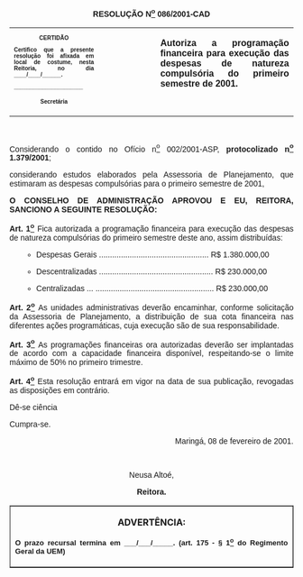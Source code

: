 <BODY>

<B><FONT FACE="Arial"><P ALIGN="CENTER">RESOLU&Ccedil;&Atilde;O N<U><SUP>o</U></SUP> 086/2001-CAD</P>
</B><P ALIGN="JUSTIFY"></P></FONT>
<TABLE CELLSPACING=0 BORDER=0 CELLPADDING=7 WIDTH=604>
<TR><TD WIDTH="31%" VALIGN="TOP">
<B><FONT FACE="Arial" SIZE=1><P ALIGN="CENTER">CERTID&Atilde;O</P>
<P ALIGN="JUSTIFY">   Certifico que a presente resolu&ccedil;&atilde;o foi afixada em local de costume, nesta Reitoria, no dia ____/____/______.</P>
<P ALIGN="JUSTIFY"></P>
<P ALIGN="JUSTIFY">______________________</P>
<P ALIGN="CENTER">Secret&aacute;ria</B></FONT></TD>
<TD WIDTH="20%" VALIGN="TOP">&nbsp;</TD>
<TD WIDTH="48%" VALIGN="TOP">
<B><FONT FACE="Arial"><P ALIGN="JUSTIFY">Autoriza a programa&ccedil;&atilde;o financeira para execu&ccedil;&atilde;o das despesas de natureza compuls&oacute;ria do primeiro semestre de 2001.</B></FONT></TD>
</TR>
</TABLE>

<FONT FACE="Arial"><P ALIGN="JUSTIFY"></P>
<P ALIGN="JUSTIFY">&nbsp;</P>
<P ALIGN="JUSTIFY">Considerando o contido no Of&iacute;cio n<U><SUP>o</U></SUP> 002/2001-ASP, <B>protocolizado n<U><SUP>o</U></SUP> 1.379/2001</B>;</P>
<P ALIGN="JUSTIFY">considerando estudos elaborados pela Assessoria de Planejamento, que estimaram as despesas compuls&oacute;rias para o primeiro semestre de 2001, </P>

<B><P ALIGN="JUSTIFY">O CONSELHO DE ADMINISTRA&Ccedil;&Atilde;O APROVOU E EU, REITORA, SANCIONO A SEGUINTE RESOLU&Ccedil;&Atilde;O:</P>
</B><P ALIGN="JUSTIFY"></P>
<B><P ALIGN="JUSTIFY">Art. 1<U><SUP>o</U></SUP> </B>Fica autorizada a programa&ccedil;&atilde;o financeira para execu&ccedil;&atilde;o das despesas de natureza compuls&oacute;rias do primeiro semestre deste ano, assim distribu&iacute;das:</P>

<UL>

<UL>
<P ALIGN="JUSTIFY"><LI>Despesas Gerais   .................................................. R$ 1.380.000,00</LI></P>
<P ALIGN="JUSTIFY"><LI>Descentralizadas .................................................... R$    230.000,00</LI></P>
<P ALIGN="JUSTIFY"><LI>Centralizadas ... ...................................................... R$    230.000,00</LI></P></UL>
</UL>

<B><P ALIGN="JUSTIFY">Art. 2<U><SUP>o</U></SUP> </B>As unidades administrativas dever&atilde;o encaminhar, conforme solicita&ccedil;&atilde;o da Assessoria de Planejamento, a distribui&ccedil;&atilde;o de sua cota financeira nas diferentes a&ccedil;&otilde;es program&aacute;ticas, cuja execu&ccedil;&atilde;o s&atilde;o de sua responsabilidade.</P>
<B><P ALIGN="JUSTIFY">Art. 3<U><SUP>o</U></SUP> </B>As programa&ccedil;&otilde;es financeiras ora autorizadas dever&atilde;o ser implantadas de acordo com a capacidade financeira dispon&iacute;vel, respeitando-se o limite m&aacute;ximo de 50% no primeiro trimestre. </P>
<B><P ALIGN="JUSTIFY">Art. 4<U><SUP>o</U></SUP> </B>Esta resolu&ccedil;&atilde;o entrar&aacute; em vigor na data de sua publica&ccedil;&atilde;o, revogadas as disposi&ccedil;&otilde;es em contr&aacute;rio.</P>
<P ALIGN="JUSTIFY">D&ecirc;-se ci&ecirc;ncia</P>
<P ALIGN="JUSTIFY">Cumpra-se.</P>
<P ALIGN="JUSTIFY"></P>
<P ALIGN="RIGHT">Maring&aacute;, 08 de fevereiro de 2001.</P>
<P ALIGN="RIGHT"></P>
<P ALIGN="RIGHT">&nbsp;</P>
<P ALIGN="CENTER">                           Neusa Alto&eacute;,</P>
<P ALIGN="CENTER">                    <B>Reitora.</P>
<P ALIGN="CENTER"></P></B></FONT>
<TABLE BORDER CELLSPACING=1 CELLPADDING=4 WIDTH=207>
<TR><TD VALIGN="TOP">
<B><P ALIGN="CENTER">ADVERT&Ecirc;NCIA:</P>
<FONT FACE="Arial" SIZE=2><P ALIGN="JUSTIFY">O prazo recursal termina em ___/___/_____. (art. 175 - § 1<U><SUP>o</U></SUP> do Regimento Geral da UEM)</B></FONT></TD>
</TR>
</TABLE>

<FONT SIZE=2>
</FONT><B><FONT FACE="Arial"><P>&nbsp;</P>
<P>&nbsp;</P></B></FONT></BODY>
